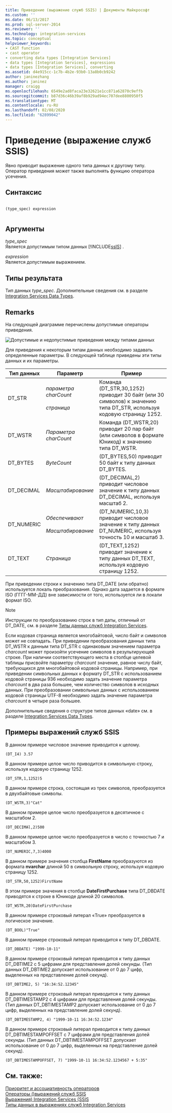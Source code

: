 ```yaml
---
title: Приведение (выражение служб SSIS) | Документы Майкрософт
ms.custom: ''
ms.date: 06/13/2017
ms.prod: sql-server-2014
ms.reviewer: ''
ms.technology: integration-services
ms.topic: conceptual
helpviewer_keywords:
- CAST function
- cast operator
- converting data types [Integration Services]
- data types [Integration Services], expressions
- data types [Integration Services], converting
ms.assetid: d4e915cc-1c7b-4b2e-93b0-13a8b0cb9242
author: janinezhang
ms.author: janinez
manager: craigg
ms.openlocfilehash: 6549e2ad8faca23e32621e1cc871a62870c9effb
ms.sourcegitcommit: b87d36c46b39af8b929ad94ec707dee8800950f5
ms.translationtype: MT
ms.contentlocale: ru-RU
ms.lasthandoff: 02/08/2020
ms.locfileid: "62899042"
---
```

# <a name="cast-ssis-expression"></a>Приведение (выражение служб SSIS)
  Явно приводит выражение одного типа данных к другому типу. Оператор приведения может также выполнять функцию оператора усечения.  
  
## <a name="syntax"></a>Синтаксис  
  
```  
  
(type_spec) expression  
  
```  
  
## <a name="arguments"></a>Аргументы  
 *type_spec*  
 Является допустимым типом данных [!INCLUDE[ssIS](../../includes/ssis-md.md)] .  
  
 *expression*  
 Является допустимым выражением.  
  
## <a name="result-types"></a>Типы результата  
 Тип данных *type_spec*. Дополнительные сведения см. в разделе [Integration Services Data Types](../data-flow/integration-services-data-types.md).  
  
## <a name="remarks"></a>Remarks  
 На следующей диаграмме перечислены допустимые операторы приведения.  
  
 ![Допустимые и недопустимые приведения между типами данных](../media/data-conversion.gif "Допустимые и недопустимые приведения между типами данных")  
  
 Для приведения к некоторым типам данных необходимо задавать определенные параметры. В следующей таблице приведены эти типы данных и их параметры.  
  
|Тип данных|Параметр|Пример|  
|---------------|---------------|-------------|  
|DT_STR|*параметра charCount*<br /><br /> *страница*|Команда (DT_STR,30,1252) приводит 30 байт (или 30 символов) к значению типа DT_STR, используя кодовую страницу 1252.|  
|DT_WSTR|*Параметра charCount*|Команда (DT_WSTR,20) приводит 20 пар байт (или символов в формате Юникод) к значению типа DT_WSTR.|  
|DT_BYTES|*ByteCount*|(DT_BYTES,50) приводит 50 байт к типу данных DT_BYTES.|  
|DT_DECIMAL|*Масштабирование*|(DT_DECIMAL,2) приводит числовое значение к типу данных DT_DECIMAL, используя масштаб 2.|  
|DT_NUMERIC|*Обеспечивают*<br /><br /> *Масштабирование*|(DT_NUMERIC,10,3) приводит числовое значение к типу данных DT_NUMERIC, используя точность 10 и масштаб 3.|  
|DT_TEXT|*Страница*|(DT_TEXT,1252) приводит значение к типу данных DT_TEXT, используя кодовую страницу 1252.|  
  
 При приведении строки к значению типа DT_DATE (или обратно) используется локаль преобразования. Однако дата задается в формате ISO (ГГГГ-ММ-ДД) вне зависимости от того, используется ли в локали формат ISO.  
  
> [!NOTE]  
>  Инструкции по преобразованию строк в тип даты, отличный от DT_DATE, см. в разделе [Типы данных служб Integration Services](../data-flow/integration-services-data-types.md).  
  
 Если кодовая страница является многобайтовой, число байт и символов может не совпадать. При приведении преобразования данных типа DT_WSTR к данным типа DT_STR с одинаковым значением параметра *charcount* может произойти усечение символов в результирующей строке. При наличии соответствующего места в столбце целевой таблицы присвойте параметру *charcount* значение, равное числу байт, требующихся для многобайтовой кодовой страницы. Например, при приведении символьных данных к формату DT_STR с использованием кодовой страницы 936 необходимо задать значение параметра *charcount* в два раза большее, чем количество символов в исходных данных. При преобразовании символьных данных с использованием кодовой страницы UTF-8 необходимо задать значение параметра *charcount* в четыре раза большее.  
  
 Дополнительные сведения о структуре типов данных «date» см. в разделе [Integration Services Data Types](../data-flow/integration-services-data-types.md).  
  
## <a name="ssis-expression-examples"></a>Примеры выражений служб SSIS  
 В данном примере числовое значение приводится к целому.  
  
```  
(DT_I4) 3.57  
```  
  
 В данном примере целое число приводится в символьную строку, используя кодовую страницу 1252.  
  
```  
(DT_STR,1,1252)5  
```  
  
 В данном примере строка, состоящая из трех символов, преобразуется в двухбайтовые символы.  
  
```  
(DT_WSTR,3)"Cat"  
```  
  
 В данном примере целое число преобразуется в десятичное с масштабом 2.  
  
```  
(DT_DECIMAl,2)500  
```  
  
 В данном примере целое число преобразуется в число с точностью 7 и масштабом 3.  
  
```  
(DT_NUMERIC,7,3)4000  
```  
  
 В данном примере значения столбца **FirstName** преобразуются из формата **nvarchar** длиной 50 в символьную строку, используя кодовую страницу 1252.  
  
```  
(DT_STR,50,1252)FirstName  
```  
  
 В этом примере значения в столбце **DateFirstPurchase** типа DT_DBDATE приводятся к строке в Юникоде длиной 20 символов.  
  
```  
(DT_WSTR,20)DateFirstPurchase  
```  
  
 В данном примере строковый литерал «True» преобразуется в логическое значение.  
  
```  
(DT_BOOL)"True"  
```  
  
 В данном примере строковый литерал приводится к типу DT_DBDATE.  
  
```  
(DT_DBDATE) "1999-10-11"  
```  
  
 В данном примере строковый литерал приводится к типу данных DT_DBTIME2 с 5 цифрами для представления долей секунды. (Тип данных DT_DBTIME2 допускает использование от 0 до 7 цифр, выделенных на представление долей секунд).  
  
```  
(DT_DBTIME2, 5) "16:34:52.12345"  
```  
  
 В данном примере строковый литерал приводится к типу данных DT_DBTIMESTAMP2 с 4 цифрами для представления долей секунды. (Тип данных DT_DBTIMESTAMP2 допускает использование от 0 до 7 цифр, выделенных на представление долей секунд).  
  
```  
(DT_DBTIMESTAMP2, 4) "1999-10-11 16:34:52.1234"  
```  
  
 В данном примере строковый литерал приводится к типу данных DT_DBTIMESTAMPOFFSET с 7 цифрами для представления долей секунды. (Тип данных DT_DBTIMESTAMPOFFSET допускает использование от 0 до 7 цифр, выделенных на представление долей секунд).  
  
```  
(DT_DBTIMESTAMPOFFSET, 7) "1999-10-11 16:34:52.1234567 + 5:35"  
```  
  
## <a name="see-also"></a>См. также:  
 [Приоритет и ассоциативность операторов](operator-precedence-and-associativity.md)   
 [Операторы &#40;&#41;выражений служб SSIS](operators-ssis-expression.md)   
 [Выражения&#41; Integration Services &#40;SSIS](integration-services-ssis-expressions.md)   
 [Типы данных в выражениях служб Integration Services](integration-services-data-types-in-expressions.md)  
  
  
